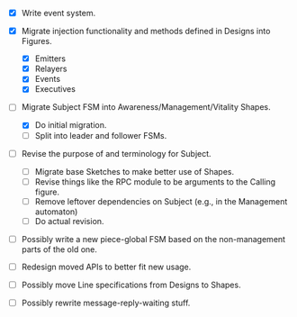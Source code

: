 - [x] Write event system.
- [x] Migrate injection functionality and methods defined in Designs into Figures.
  - [x] Emitters
  - [x] Relayers
  - [x] Events
  - [x] Executives
- [ ] Migrate Subject FSM into Awareness/Management/Vitality Shapes.
  - [x] Do initial migration.
  - [ ] Split into leader and follower FSMs.
- [ ] Revise the purpose of and terminology for Subject.
  - [ ] Migrate base Sketches to make better use of Shapes.
  - [ ] Revise things like the RPC module to be arguments to the Calling figure.
  - [ ] Remove leftover dependencies on Subject (e.g., in the Management automaton)
  - [ ] Do actual revision.
- [ ] Possibly write a new piece-global FSM based on the non-management parts of the old one.
- [ ] Redesign moved APIs to better fit new usage.
- [ ] Possibly move Line specifications from Designs to Shapes.
- [ ] Possibly rewrite message-reply-waiting stuff.

